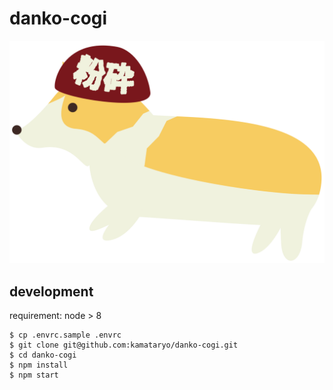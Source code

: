# danko-cogi

![cogi](./assets/cogi.svg)

## development

requirement: node > 8

```shell
$ cp .envrc.sample .envrc
$ git clone git@github.com:kamataryo/danko-cogi.git
$ cd danko-cogi
$ npm install
$ npm start
```
